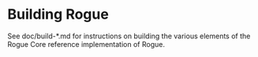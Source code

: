 Building Rogue
================

See doc/build-*.md for instructions on building the various
elements of the Rogue Core reference implementation of Rogue.
